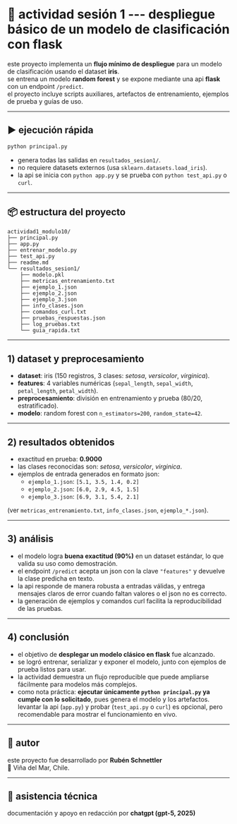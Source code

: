 # 📘 actividad sesión 1 --- despliegue básico de un modelo de clasificación con flask

este proyecto implementa un **flujo mínimo de despliegue** para un modelo de clasificación usando el dataset **iris**.  
se entrena un modelo **random forest** y se expone mediante una api **flask** con un endpoint `/predict`.  
el proyecto incluye scripts auxiliares, artefactos de entrenamiento, ejemplos de prueba y guías de uso.

---

## ▶️ ejecución rápida

```bash
python principal.py
```

- genera todas las salidas en `resultados_sesion1/`.  
- no requiere datasets externos (usa `sklearn.datasets.load_iris`).  
- la api se inicia con `python app.py` y se prueba con `python test_api.py` o `curl`.  

---

## 📦 estructura del proyecto

```
actividad1_modulo10/
├── principal.py
├── app.py
├── entrenar_modelo.py
├── test_api.py
├── readme.md
└── resultados_sesion1/
    ├── modelo.pkl
    ├── metricas_entrenamiento.txt
    ├── ejemplo_1.json
    ├── ejemplo_2.json
    ├── ejemplo_3.json
    ├── info_clases.json
    ├── comandos_curl.txt
    ├── pruebas_respuestas.json
    ├── log_pruebas.txt
    └── guia_rapida.txt
```

---

## 1) dataset y preprocesamiento

- **dataset**: iris (150 registros, 3 clases: *setosa*, *versicolor*, *virginica*).  
- **features**: 4 variables numéricas (`sepal_length`, `sepal_width`, `petal_length`, `petal_width`).  
- **preprocesamiento**: división en entrenamiento y prueba (80/20, estratificado).  
- **modelo**: random forest con `n_estimators=200`, `random_state=42`.  

---

## 2) resultados obtenidos

- exactitud en prueba: **0.9000**  
- las clases reconocidas son: *setosa*, *versicolor*, *virginica*.  
- ejemplos de entrada generados en formato json:  
  - `ejemplo_1.json`: `[5.1, 3.5, 1.4, 0.2]`  
  - `ejemplo_2.json`: `[6.0, 2.9, 4.5, 1.5]`  
  - `ejemplo_3.json`: `[6.9, 3.1, 5.4, 2.1]`  

(ver `metricas_entrenamiento.txt`, `info_clases.json`, `ejemplo_*.json`).  

---

## 3) análisis

- el modelo logra **buena exactitud (90%)** en un dataset estándar, lo que valida su uso como demostración.  
- el endpoint `/predict` acepta un json con la clave `"features"` y devuelve la clase predicha en texto.  
- la api responde de manera robusta a entradas válidas, y entrega mensajes claros de error cuando faltan valores o el json no es correcto.  
- la generación de ejemplos y comandos curl facilita la reproducibilidad de las pruebas.  

---

## 4) conclusión

- el objetivo de **desplegar un modelo clásico en flask** fue alcanzado.  
- se logró entrenar, serializar y exponer el modelo, junto con ejemplos de prueba listos para usar.  
- la actividad demuestra un flujo reproducible que puede ampliarse fácilmente para modelos más complejos.  
- como nota práctica: **ejecutar únicamente `python principal.py` ya cumple con lo solicitado**, pues genera el modelo y los artefactos.  
  levantar la api (`app.py`) y probar (`test_api.py` o `curl`) es opcional, pero recomendable para mostrar el funcionamiento en vivo.  

---

## 👤 autor

este proyecto fue desarrollado por **Rubén Schnettler**  
📍 Viña del Mar, Chile.  

---

## 🤖 asistencia técnica

documentación y apoyo en redacción por **chatgpt (gpt-5, 2025)**

